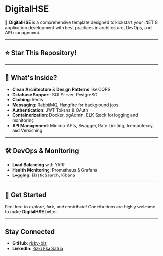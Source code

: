 # DigitalHSE

🚀 **DigitalHSE** is a comprehensive template designed to kickstart your .NET 8 application development with best practices in architecture, DevOps, and API management.

---

## ⭐ Star This Repository!

---

## 🔧 What's Inside?

- **Clean Architecture** & **Design Patterns** like CQRS
- **Database Support**: SQLServer, PostgreSQL
- **Caching**: Redis
- **Messaging**: RabbitMQ, Hangfire for background jobs
- **Authentication**: JWT Tokens & OAuth
- **Containerization**: Docker, pgAdmin, ELK Stack for logging and monitoring
- **API Management**: Minimal APIs, Swagger, Rate Limiting, Idempotency, and Versioning

---

## 🛠 DevOps & Monitoring

- **Load Balancing** with YARP
- **Health Monitoring**: Prometheus & Grafana
- **Logging**: ElasticSearch, Kibana

---

## 📝 Get Started

Feel free to explore, fork, and contribute! Contributions are highly welcome to make **DigitalHSE** better.

---

## Stay Connected

- **GitHub**: [risky-biz](https://github.com/risky-biz/)
- **LinkedIn**: [Rizki Eka Satria](https://www.linkedin.com/in/rizki-eka-satria/)
